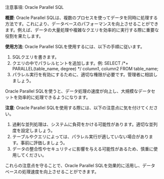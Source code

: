 注意事項: Oracle Parallel SQL

**概要**:
Oracle Parallel SQLは、複数のプロセスを使ってデータを同時に処理する方法です。これにより、データベースのパフォーマンスを向上させることができます。例えば、データの大量処理や複雑なクエリを効率的に実行する際に重要な役割を果たします。

**使用方法**:
Oracle Parallel SQLを使用するには、以下の手順に従います。

1. SQLクエリを書きます。
2. クエリの中でパラレルヒントを追加します。例: SELECT /*+ PARALLEL(table_name, degree) */ column1, column2 FROM table_name;
3. パラレル実行を有効にするために、適切な権限が必要です。管理者に相談しましょう。

Oracle Parallel SQLを使うと、データ処理の速度が向上し、大規模なデータセットを効率的に処理できるようになります。

**注意**:
Oracle Parallel SQLを使用する際には、以下の注意点に気を付けてください。

1. 過剰な並列処理は、システムに負荷をかける可能性があります。適切な並列度を設定しましょう。
2. テーブルやクエリによっては、パラレル実行が適していない場合があります。事前に評価しましょう。
3. データの整合性やセキュリティに影響を与える可能性があるため、慎重に使用してください。

これらの注意点を守ることで、Oracle Parallel SQLを効果的に活用し、データベースの処理速度を向上させることができます。